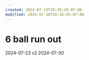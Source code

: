 ```yaml
---
created: 2024-07-23T18:28:29-07:00
modified: 2024-07-30T18:36:55-07:00
---
```


# 6 ball run out

2024-07-23 x2
2024-07-30
